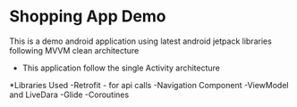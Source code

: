 # Shopping App Demo

This is a demo android application using latest android jetpack libraries following MVVM clean architecture

* This application follow the single Activity architecture

*Libraries Used
-Retrofit - for api calls
-Navigation Component
-ViewModel and LiveDara
-Glide
-Coroutines

